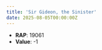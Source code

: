```yaml
---
title: 'Sir Gideon, the Sinister'
date: 2025-08-05T00:00:00Z
---
```

- **RAP**: 19061
- **Value**: -1
